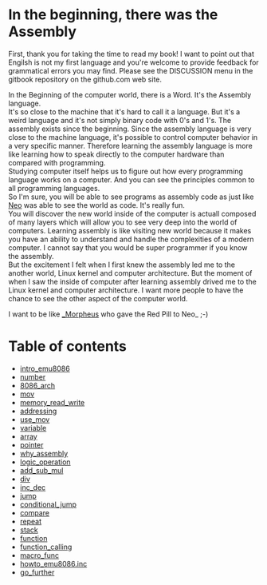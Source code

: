 # In the beginning, there was the Assembly

First, thank you for taking the time to read my book! I want to point out that Engilsh is not my first language and you're welcome to provide feedback for grammatical errors you may find. Please see the DISCUSSION menu in the gitbook repository on the github.com web site.


In the Beginning of the computer world, there is a Word. It's the Assembly language.  
It's so close to the machine that it's hard to call it a language.
But it's a weird language and it's not simply binary code with 0's and 1's.
The assembly exists since the beginning.
Since the assembly language is very close to the machine language, it's possible to control computer behavior in a very specific manner.
Therefore learning the assembly language is more like learning how to speak directly to the computer hardware than compared with programming.  
Studying computer itself helps us to figure out how every programming language works on a computer.
And you can see the principles common to all programming languages.  
So I'm sure, you will be able to see programs as assembly code as just like [Neo](https://en.wikipedia.org/wiki/Neo_(The_Matrix)) was able to see the world as code.
It's really fun.  
You will discover the new world inside of the computer is actuall composed of many layers which will allow you to see very deep into the world of computers.
Learning assembly is like visiting new world because it makes you have an ability to understand and handle the complexities of a modern computer.
I cannot say that you would be super programmer if you know the assembly.  
But the excitement I felt when I first knew the assembly led me to the another world, Linux kernel and computer architecture. 
But the moment of when I saw the inside of computer after learning assembly drived me to the Linux kernel and computer architecture.
I want more people to have the chance to see the other aspect of the computer world.

I want to be like [_Morpheus](https://en.wikipedia.org/wiki/Morpheus_(The_Matrix)) who gave the Red Pill to Neo_ ;-\)



# Table of contents

* [intro\_emu8086](introemu8086.md)
* [number](number.md)
* [8086\_arch](8086arch.md)
* [mov](mov.md)
* [memory\_read\_write](memoryreadwrite.md)
* [addressing](addressing.md)
* [use\_mov](usemov.md)
* [variable](variable.md)
* [array](array.md)
* [pointer](pointer.md)
* [why\_assembly](whyassembly.md)
* [logic\_operation](logicoperation.md)
* [add\_sub\_mul](addsubmul.md)
* [div](div.md)
* [inc\_dec](incdec.md)
* [jump](jump.md)
* [conditional\_jump](conditionaljump.md)
* [compare](compare.md)
* [repeat](repeat.md)
* [stack](stack.md)
* [function](function.md)
* [function\_calling](functioncalling.md)
* [macro\_func](macrofunc.md)
* [howto\_emu8086.inc](howtoemu8086inc.md)
* [go\_further](gofurther.md)



